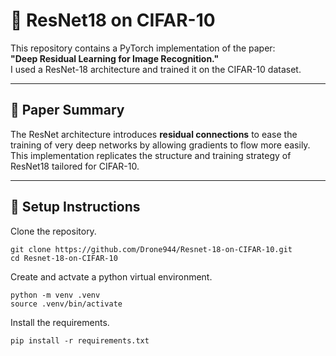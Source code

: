 # 🧠 ResNet18 on CIFAR-10

This repository contains a PyTorch implementation of the  paper:  
**"Deep Residual Learning for Image Recognition."**  
I used a ResNet-18 architecture and trained it on the CIFAR-10 dataset.

---

## 📝 Paper Summary

The ResNet architecture introduces **residual connections** to ease the training of very deep networks by allowing gradients to flow more easily.  
This implementation replicates the structure and training strategy of ResNet18 tailored for CIFAR-10.

---


## 🔧 Setup Instructions

Clone the repository.
```
git clone https://github.com/Drone944/Resnet-18-on-CIFAR-10.git
cd Resnet-18-on-CIFAR-10
```

Create and actvate a python virtual environment.
```
python -m venv .venv
source .venv/bin/activate
```

Install the requirements.
```
pip install -r requirements.txt
```


